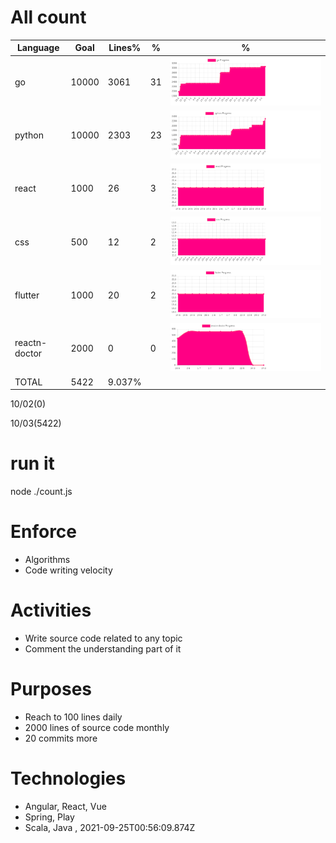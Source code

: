 # All count
|Language|Goal|Lines%|%|%|
|----------|-------|-------|--------|--------|
|go|10000|3061|31|![go](https://raw.githubusercontent.com/kapit4n/l-10000-dev/master/go.png)|structs, loops|
|python|10000|2303|23|![python](https://raw.githubusercontent.com/kapit4n/l-10000-dev/master/python.png)|collections, |
|react|1000|26|3|![react](https://raw.githubusercontent.com/kapit4n/l-10000-dev/master/react.png)|Testing, builds|
|css|500|12|2|![css](https://raw.githubusercontent.com/kapit4n/l-10000-dev/master/css.png)||
|flutter|1000|20|2|![flutter](https://raw.githubusercontent.com/kapit4n/l-10000-dev/master/flutter.png)||
|reactn-doctor|2000|0|0|![reactn-doctor](https://raw.githubusercontent.com/kapit4n/l-10000-dev/master/reactn-doctor.png)|react-native,, hooks|
|TOTAL|5422|9.037%|
10/02(0)

10/03(5422)


# run it
node ./count.js
    
# Enforce
* Algorithms
* Code writing velocity

# Activities
* Write source code related to any topic
* Comment the understanding part of it
    
# Purposes
* Reach to 100 lines daily
* 2000 lines of source code monthly
* 20 commits more

# Technologies
* Angular, React, Vue
* Spring, Play
* Scala, Java
, 2021-09-25T00:56:09.874Z

